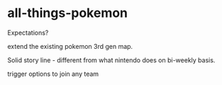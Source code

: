 # all-things-pokemon

Expectations?

extend the existing pokemon 3rd gen map.

Solid story line -  different from what nintendo does on bi-weekly basis.

trigger options to join any team

